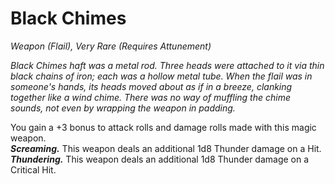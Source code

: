 # Black Chimes
*Weapon (Flail), Very Rare (Requires Attunement)*

*Black Chimes haft was a metal rod. Three heads were attached to it via thin black chains of iron; each was a hollow metal tube. When the flail was in someone's hands, its heads moved about as if in a breeze, clanking together like a wind chime. There was no way of muffling the chime sounds, not even by wrapping the weapon in padding.*

You gain a +3 bonus to attack rolls and damage rolls made with this magic weapon.  
***Screaming.*** This weapon deals an additional 1d8 Thunder damage on a Hit.  
***Thundering.*** This weapon deals an additional 1d8 Thunder damage on a Critical Hit.  